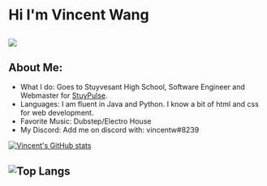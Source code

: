# Hi I'm Vincent Wang
## ![](https://komarev.com/ghpvc/?username=definatelyVincentWang&color=blue&style=plastic)
## About Me:
* What I do: Goes to Stuyvesant High School, Software Engineer and Webmaster for [StuyPulse](https://github.com/StuyPulse). 
* Languages: I am fluent in Java and Python. I know a bit of html and css for web development.
* Favorite Music: Dubstep/Electro House
* My Discord: Add me on discord with: vincentw#8239

[![Vincent's GitHub stats](https://github-readme-stats.vercel.app/api?username=definatelyVincentWang&show_icons=true&theme=dark)](https://github.com/definatelyVincentWang/github-readme-stats)

## ![Top Langs](https://github-readme-stats.vercel.app/api/top-langs/?username=definatelyVincentWang&layout=compact&theme=dark&count_private=true&langs_count=10)
